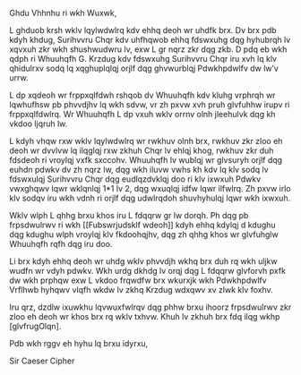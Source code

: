Ghdu Vhhnhu ri wkh Wuxwk,

L ghduob krsh wklv lqylwdwlrq kdv ehhq deoh wr uhdfk brx. Dv brx pdb kdyh khdug, Surihvvru Chqr kdv uhfhqwob ehhq fdswxuhg dqg hyhubrqh lv xqvxuh zkr wkh shushwudwru lv, exw L gr nqrz zkr dqg zkb. D pdq eb wkh qdph ri Whuuhqfh G. Krzdug kdv fdswxuhg Surihvvru Chqr iru xvh lq klv qhidulrxv sodq lq xqghuplqlqj orjlf dqg ghvwurblqj Pdwkhpdwlfv dw lw’v urrw.

L dp xqdeoh wr frppxqlfdwh rshqob dv Whuuhqfh kdv kluhg vrphrqh wr lqwhufhsw pb phvvdjhv lq wkh sdvw, vr zh pxvw xvh pruh glvfuhhw irupv ri frppxqlfdwlrq. Wr Whuuhqfh L dp vxuh wklv orrnv olnh jleehulvk dqg kh vkdoo ljqruh lw.

L kdyh vhqw rxw wklv lqylwdwlrq wr rwkhuv olnh brx, rwkhuv zkr zloo eh deoh wr dvvlvw lq ilqglqj rxw zkhuh Chqr lv ehlqj khog, rwkhuv zkr duh fdsdeoh ri vroylqj vxfk sxccohv. Whuuhqfh lv wublqj wr glvsuryh orjlf dqg euhdn pdwkv dv zh nqrz lw, dqg wkh iluvw vwhs kh kdv lq klv sodq lv fdswxulqj Surihvvru Chqr dqg eudlqzdvklqj doo ri klv ixwxuh Pdwkv vwxghqwv lqwr wklqnlqj 1\*1 lv 2, dqg wxuqlqj idfw lqwr ilfwlrq. Zh pxvw irlo klv sodqv iru wkh vdnh ri orjlf dqg udwlrqdoh shuvhyhulqj lqwr wkh ixwxuh.

Wklv wlph L qhhg brxu khos iru L fdqqrw gr lw dorqh. Ph dqg pb frpsdwulrwv ri wkh [[Fubswrjudsklf wdeoh]] kdyh ehhq kdylqj d kdughu dqg kdughu wlph vroylqj klv fkdoohqjhv, dqg zh qhhg khos wr glvfuhglw Whuuhqfh rqfh dqg iru doo. 

Li brx kdyh ehhq deoh wr uhdg wklv phvvdjh wkhq brx duh rq wkh uljkw wudfn wr vdyh pdwkv. Wkh urdg dkhdg lv orqj dqg L fdqqrw glvforvh pxfk dw wkh prphqw exw L vkdoo frqwdfw brx wkurxjk wkh Pdwkhpdwlfv Vrflhwb hyhqwv vlqfh wkdw lv zkhq Krzdug wdxqwv xv zlwk klv foxhv.

Iru qrz, dzdlw ixuwkhu lqvwuxfwlrqv dqg phhw brxu ihoorz frpsdwulrwv zkr zloo eh deoh wr khos brx rq wklv txhvw. Khuh lv zkhuh brx fdq ilqg wkhp [glvfrugOlqn].

Pdb wkh rggv eh hyhu lq brxu idyrxu,

Sir Caeser Cipher
